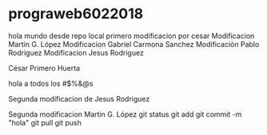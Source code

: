 ﻿# prograweb6022018
hola mundo desde repo local
primero modificacion por cesar
Modificacion Martín G. López
Modificacion Gabriel Carmona Sanchez
Modificación Pablo Rodriguez
Modificacion Jesus Rodriguez


César Primero Huerta

hola a todos los #$%&@s

Segunda modificacion de Jesus Rodriguez

Segunda modificacion Martin G. López
git status
git add
git commit -m "hola"
git pull
git push